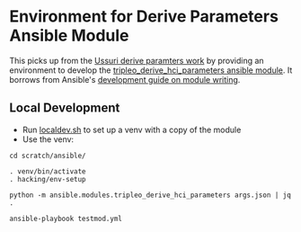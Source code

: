 # Environment for Derive Parameters Ansible Module

This picks up from the 
[Ussuri derive paramters work](https://github.com/fultonj/ussuri/tree/master/derive)
by providing an environment to develop the 
[tripleo_derive_hci_parameters ansible module](https://review.opendev.org/#/c/746595).
It borrows from Ansible's
[development guide on module writing](https://docs.ansible.com/ansible/latest/dev_guide/developing_modules_general.html).

## Local Development

- Run [localdev.sh](localdev.sh) to set up a venv with a copy of the module
- Use the venv:
```
cd scratch/ansible/

. venv/bin/activate
. hacking/env-setup

python -m ansible.modules.tripleo_derive_hci_parameters args.json | jq .

ansible-playbook testmod.yml
```
